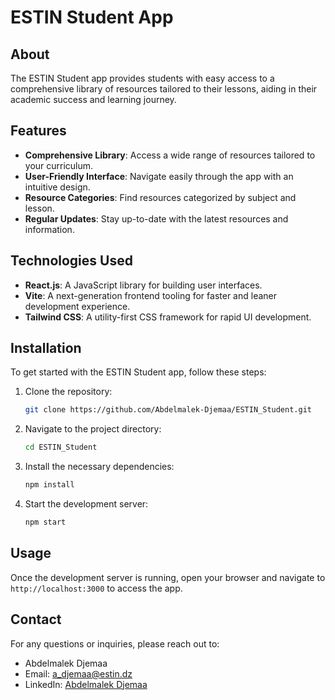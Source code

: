 # ESTIN Student App

## About

The ESTIN Student app provides students with easy access to a comprehensive library of resources tailored to their lessons, aiding in their academic success and learning journey.

## Features

- **Comprehensive Library**: Access a wide range of resources tailored to your curriculum.
- **User-Friendly Interface**: Navigate easily through the app with an intuitive design.
- **Resource Categories**: Find resources categorized by subject and lesson.
- **Regular Updates**: Stay up-to-date with the latest resources and information.

## Technologies Used

- **React.js**: A JavaScript library for building user interfaces.
- **Vite**: A next-generation frontend tooling for faster and leaner development experience.
- **Tailwind CSS**: A utility-first CSS framework for rapid UI development.

## Installation

To get started with the ESTIN Student app, follow these steps:

1. Clone the repository:
    ```bash
    git clone https://github.com/Abdelmalek-Djemaa/ESTIN_Student.git
    ```

2. Navigate to the project directory:
    ```bash
    cd ESTIN_Student
    ```

3. Install the necessary dependencies:
    ```bash
    npm install
    ```

4. Start the development server:
    ```bash
    npm start
    ```

## Usage

Once the development server is running, open your browser and navigate to `http://localhost:3000` to access the app.



## Contact

For any questions or inquiries, please reach out to:

- Abdelmalek Djemaa
- Email: [a_djemaa@estin.dz](mailto:a_djemaa@estin.dz)
- LinkedIn: [Abdelmalek Djemaa](https://www.linkedin.com/in/abdelmalek-djemaa-673864317)
